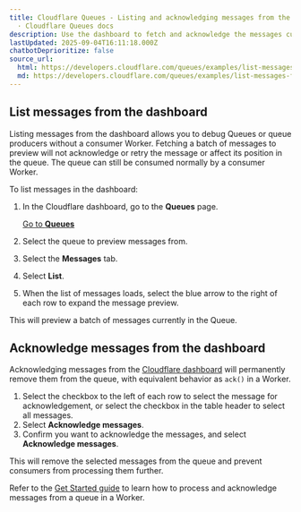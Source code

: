```yaml
---
title: Cloudflare Queues - Listing and acknowledging messages from the dashboard
  · Cloudflare Queues docs
description: Use the dashboard to fetch and acknowledge the messages currently in a queue.
lastUpdated: 2025-09-04T16:11:18.000Z
chatbotDeprioritize: false
source_url:
  html: https://developers.cloudflare.com/queues/examples/list-messages-from-dash/
  md: https://developers.cloudflare.com/queues/examples/list-messages-from-dash/index.md
---
```


## List messages from the dashboard

Listing messages from the dashboard allows you to debug Queues or queue producers without a consumer Worker. Fetching a batch of messages to preview will not acknowledge or retry the message or affect its position in the queue. The queue can still be consumed normally by a consumer Worker.

To list messages in the dashboard:

1. In the Cloudflare dashboard, go to the **Queues** page.

   [Go to **Queues**](https://dash.cloudflare.com/?to=/:account/workers/queues)

2. Select the queue to preview messages from.

3. Select the **Messages** tab.

4. Select **List**.

5. When the list of messages loads, select the blue arrow to the right of each row to expand the message preview.

This will preview a batch of messages currently in the Queue.

## Acknowledge messages from the dashboard

Acknowledging messages from the [Cloudflare dashboard](https://dash.cloudflare.com) will permanently remove them from the queue, with equivalent behavior as `ack()` in a Worker.

1. Select the checkbox to the left of each row to select the message for acknowledgement, or select the checkbox in the table header to select all messages.
2. Select **Acknowledge messages**.
3. Confirm you want to acknowledge the messages, and select **Acknowledge messages**.

This will remove the selected messages from the queue and prevent consumers from processing them further.

Refer to the [Get Started guide](https://developers.cloudflare.com/queues/get-started/) to learn how to process and acknowledge messages from a queue in a Worker.
